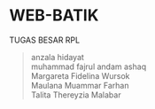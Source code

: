 # WEB-BATIK
TUGAS BESAR RPL
> anzala hidayat <br>
> muhammad fajrul andam ashaq <br>
> Margareta Fidelina Wursok <br>
> Maulana Muammar Farhan <br>
> Talita Thereyzia Malabar

